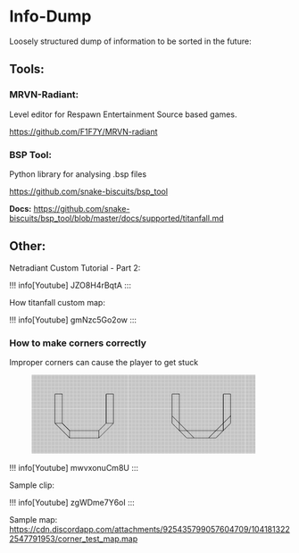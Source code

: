 # Info-Dump

Loosely structured dump of information to be sorted in the future:

## Tools:

### MRVN-Radiant:

Level editor for Respawn Entertainment Source based games.

https://github.com/F1F7Y/MRVN-radiant

### BSP Tool:

Python library for analysing .bsp files

https://github.com/snake-biscuits/bsp_tool

**Docs:**
https://github.com/snake-biscuits/bsp_tool/blob/master/docs/supported/titanfall.md

## Other:

Netradiant Custom Tutorial - Part 2:

!!! info[Youtube]
JZO8H4rBqtA
:::

How titanfall custom map:

!!! info[Youtube]
gmNzc5Go2ow
:::

### How to make corners correctly

Improper corners can cause the player to get stuck

<figure class="screenshot">
<img src="/_static/map-corners.png" class="screenshot"
alt="/_static/map-corners.png" />
</figure>

!!! info[Youtube]
mwvxonuCm8U
:::

Sample clip:

!!! info[Youtube]
zgWDme7Y6oI
:::

Sample map:
https://cdn.discordapp.com/attachments/925435799057604709/1041813222547791953/corner_test_map.map

